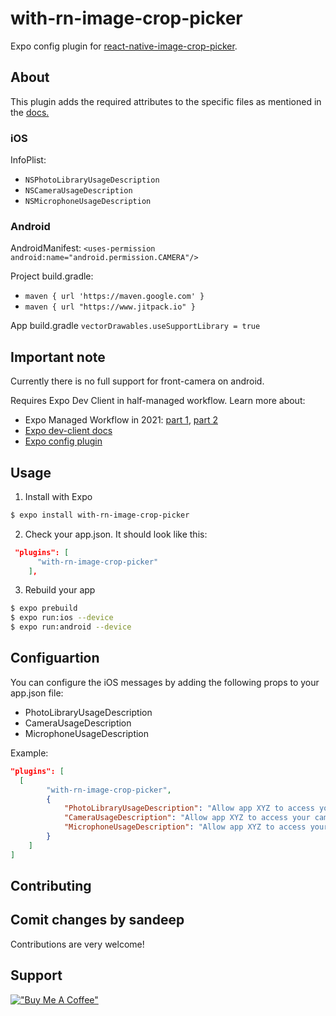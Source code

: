 # with-rn-image-crop-picker

Expo config plugin for [react-native-image-crop-picker](https://github.com/ivpusic/react-native-image-crop-picker).

## About

This plugin adds the required attributes to the specific files as mentioned in the [docs.](https://github.com/ivpusic/react-native-image-crop-picker#step-3)

### iOS

InfoPlist:

- `NSPhotoLibraryUsageDescription`
- `NSCameraUsageDescription`
- `NSMicrophoneUsageDescription`

### Android

AndroidManifest: `<uses-permission android:name="android.permission.CAMERA"/>`

Project build.gradle:

- `maven { url 'https://maven.google.com' }`
- `maven { url "https://www.jitpack.io" }`

App build.gradle `vectorDrawables.useSupportLibrary = true`

## Important note

Currently there is no full support for front-camera on android.

Requires Expo Dev Client in half-managed workflow.
Learn more about:

- Expo Managed Workflow in 2021: [part 1](https://blog.expo.io/expo-managed-workflow-in-2021-5b887bbf7dbb), [part 2](https://blog.expo.io/expo-managed-workflow-in-2021-d1c9b68aa10)
- [Expo dev-client docs](https://docs.expo.dev/clients/getting-started/)
- [Expo config plugin](https://docs.expo.io/guides/config-plugins)

## Usage

1. Install with Expo

```sh
$ expo install with-rn-image-crop-picker
```

2. Check your app.json. It should look like this:

```json
 "plugins": [
      "with-rn-image-crop-picker"
    ],
```

3. Rebuild your app

```sh
$ expo prebuild
$ expo run:ios --device
$ expo run:android --device
```

## Configuartion

You can configure the iOS messages by adding the following props to your app.json file:

- PhotoLibraryUsageDescription
- CameraUsageDescription
- MicrophoneUsageDescription

Example:

```json
"plugins": [
  [
		"with-rn-image-crop-picker",
		{
			"PhotoLibraryUsageDescription": "Allow app XYZ to access your photos",
			"CameraUsageDescription": "Allow app XYZ to access your camera",
			"MicrophoneUsageDescription": "Allow app XYZ to access your microphone"
		}
	]
]
```

## Contributing
## Comit changes by sandeep

Contributions are very welcome!

## Support

[!["Buy Me A Coffee"](https://www.buymeacoffee.com/assets/img/custom_images/orange_img.png)](https://www.buymeacoffee.com/mwegener)
